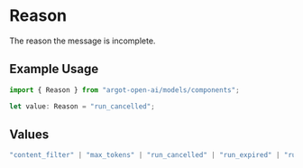 # Reason

The reason the message is incomplete.

## Example Usage

```typescript
import { Reason } from "argot-open-ai/models/components";

let value: Reason = "run_cancelled";
```

## Values

```typescript
"content_filter" | "max_tokens" | "run_cancelled" | "run_expired" | "run_failed"
```